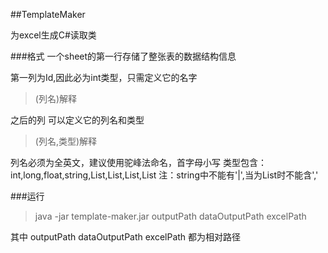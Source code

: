 ##TemplateMaker

为excel生成C#读取类

###格式
一个sheet的第一行存储了整张表的数据结构信息

第一列为Id,因此必为int类型，只需定义它的名字
> (列名)解释

之后的列 可以定义它的列名和类型
> (列名,类型)解释

列名必须为全英文，建议使用驼峰法命名，首字母小写
类型包含：int,long,float,string,List<int>,List<long>,List<float>,List<string>
注：string中不能有'|',当为List<string>时不能含','

###运行

> java -jar template-maker.jar outputPath dataOutputPath excelPath

其中 outputPath dataOutputPath excelPath 都为相对路径








